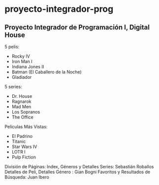 # proyecto-integrador-prog
Proyecto Integrador de Programación I, Digital House
---

5 pelis:
- Rocky IV
- Iron Man I
- Indiana Jones II
- Batman (El Caballero de la Noche)
- Gladiador
  
5 series:
- Dr. House
- Ragnarok
- Mad Men
- Los Sopranos
- The Office

Películas Más Vistas:
- El Padrino
- Titanic
- Star Wars IV
- LOTR I
- Pulp Fiction


División de Páginas:
Index, Géneros y Detalles Series: Sebastián Roballos
Detalles de Peli, Detalles Género : Gian Bogni
Favoritos y Resultados de Búsqueda: Juan Ibero
